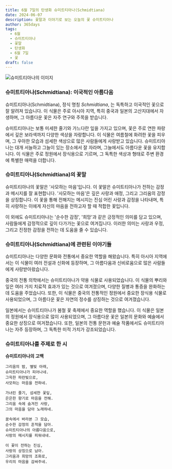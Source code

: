 ```yaml
---
title: 6월 7일의 탄생화 슈미트티아나(Schmidtiana)
date: 2024-06-07
description: 꽃말과 이야기로 보는 오늘의 꽃 슈미트티아나
author: 365days
tags:
  - 6월
  - 슈미트티아나
  - 꽃말
  - 탄생화
  - 6월 7일
  - 꽃
draft: false
---
```


![슈미트티아나의 이미지](https://cdn.pixabay.com/photo/2013/07/26/05/45/large-speedwell-167462_1280.jpg#center)


### 슈미트티아나(Schmidtiana): 이국적인 아름다움

슈미트티아나(Schmidtiana), 정식 명칭 *Schmidtiana*, 는 독특하고 이국적인 꽃으로 잘 알려져 있습니다. 이 식물은 주로 아시아 지역, 특히 중국과 일본의 고산지대에서 자생하며, 그 아름다운 꽃은 자주 연구와 주목을 받습니다. 

슈미트티아나는 보통 미세한 줄기와 가느다란 잎을 가지고 있으며, 꽃은 주로 연한 파랑에서 깊은 보라색까지 다양한 색상을 자랑합니다. 이 식물은 여름철에 화려한 꽃을 피우며, 그 우아한 모습과 섬세한 색상으로 많은 사람들에게 사랑받고 있습니다. 슈미트티아나는 대개 서늘하고 그늘이 있는 장소에서 잘 자라며, 그늘에서도 아름다운 꽃을 유지합니다. 이 식물은 주로 정원에서 장식용으로 기르며, 그 독특한 색상과 형태로 주변 환경에 특별한 매력을 더합니다.

### 슈미트티아나(Schmidtiana)의 꽃말

슈미트티아나의 꽃말은 '사모하는 마음'입니다. 이 꽃말은 슈미트티아나가 전하는 감정과 메시지를 잘 표현합니다. '사모하는 마음'은 깊은 사랑과 애정, 그리고 그리움의 감정을 상징합니다. 이 꽃을 통해 전해지는 메시지는 진심 어린 사랑과 감정을 나타내며, 특히 사랑하는 이에게 자신의 마음을 전하고자 할 때 적합한 꽃입니다.

이 외에도 슈미트티아나는 '순수한 감정', '희망'과 같은 긍정적인 의미를 담고 있으며, 사람들에게 감정적으로 깊이 다가가는 꽃으로 여겨집니다. 이러한 의미는 사랑과 우정, 그리고 진정한 감정을 전하는 데 도움을 줄 수 있습니다.

### 슈미트티아나(Schmidtiana)에 관련된 이야기들

슈미트티아나는 다양한 문화와 전통에서 중요한 역할을 해왔습니다. 특히 아시아 지역에서는 이 식물이 여러 전설과 신화에 등장하며, 그 아름다움과 신비로움으로 많은 사람들에게 사랑받아왔습니다.

중국의 전통 의학에서는 슈미트티아나가 약용 식물로 사용되었습니다. 이 식물의 뿌리와 잎은 여러 가지 치료적 효과가 있는 것으로 여겨졌으며, 다양한 질병과 통증을 완화하는 데 도움을 주었습니다. 또한, 이 식물은 중국의 전통적인 정원에서 중요한 장식용 식물로 사용되었으며, 그 아름다운 꽃은 자연의 정수를 상징하는 것으로 여겨졌습니다.

일본에서는 슈미트티아나가 봄철 꽃 축제에서 중요한 역할을 했습니다. 이 식물은 일본의 정원에서 장식용으로 많이 사용되었으며, 그 아름다운 꽃은 일본의 문화와 예술에서 중요한 상징으로 여겨졌습니다. 또한, 일본의 전통 문헌과 예술 작품에서도 슈미트티아나는 자주 등장하며, 그 독특한 미적 가치가 강조되었습니다.

### 슈미트티아나를 주제로 한 시

**슈미트티아나의 고백**

```
그리움의 밤, 별빛 아래,  
슈미트티아나가 피어나네.  
그윽한 파란빛으로,  
사모하는 마음을 전하네.

가녀린 줄기, 섬세한 꽃잎,  
은은한 향기로 마음을 전해.  
그리움 속에 숨겨진 사랑,  
그의 마음을 담아 노래하네.

꿈속에서 바라본 그 모습,  
순수한 감정의 흔적을 담아.  
슈미트티아나의 아름다움으로,  
사랑의 메시지를 피워내네.

이 꽃이 전하는 진심,  
사랑의 상징으로 남아.  
그리움과 희망의 조화로,  
우리의 마음을 감싸주네.
```

